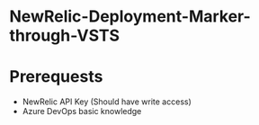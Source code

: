 # NewRelic-Deployment-Marker-through-VSTS

# Prerequests

- NewRelic API Key (Should have write access)
- Azure DevOps basic knowledge






